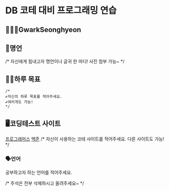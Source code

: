 # DB 코테 대비 프로그래밍 연습

## 🧑🏻‍💻GwarkSeonghyeon

## 🥹명언
/*
자신에게 힘내고자 명언이나 글귀 한 마디!
사진 첨부 가능~
*/

## 💪🏻하루 목표
```
/*
✔️자신의 하루 목표를 적어주세요.
✔️여러개도 가능!
*/
```

## 🖥️코딩테스트 사이트

[프로그래머스](https://www.programmers.co.kr/)
[백준](https://www.acmicpc.net/)
/*
자신이 사용하는 코테 사이트를 적어주세요.
다른 사이트도 가능!
*/

### 🗣️언어

공부하고자 하는 언어를 적어주세요.

/*
주석은 전부 삭제하시고 올려주세요~
*/
